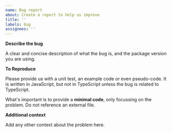 ```yaml
---
name: Bug report
about: Create a report to help us improve
title: ''
labels: bug
assignees: ''
---
```


**Describe the bug**

A clear and concise description of what the bug is, and the package version you are using.

**To Reproduce**

Please provide us with a unit test, an example code or even pseudo-code. It is written in JavaScript, but not in TypeScript unless the bug is related to TypeScript.

What's important is to provide a **minimal code**, only focussing on the problem. Do not reference an external file.

**Additional context**

Add any other context about the problem here.
